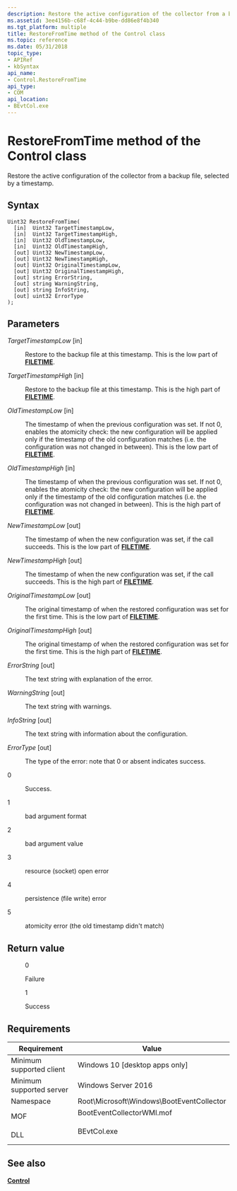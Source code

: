 ```yaml
---
description: Restore the active configuration of the collector from a backup file, selected by a timestamp.
ms.assetid: 3ee4156b-c68f-4c44-b9be-dd86e8f4b340
ms.tgt_platform: multiple
title: RestoreFromTime method of the Control class
ms.topic: reference
ms.date: 05/31/2018
topic_type: 
- APIRef
- kbSyntax
api_name: 
- Control.RestoreFromTime
api_type: 
- COM
api_location: 
- BEvtCol.exe
---
```


# RestoreFromTime method of the Control class

Restore the active configuration of the collector from a backup file, selected by a timestamp.

## Syntax


```mof
Uint32 RestoreFromTime(
  [in]  Uint32 TargetTimestampLow,
  [in]  Uint32 TargetTimestampHigh,
  [in]  Uint32 OldTimestampLow,
  [in]  Uint32 OldTimestampHigh,
  [out] Uint32 NewTimestampLow,
  [out] Uint32 NewTimestampHigh,
  [out] Uint32 OriginalTimestampLow,
  [out] Uint32 OriginalTimestampHigh,
  [out] string ErrorString,
  [out] string WarningString,
  [out] string InfoString,
  [out] uint32 ErrorType
);
```



## Parameters

<dl> <dt>

*TargetTimestampLow* \[in\]
</dt> <dd>

Restore to the backup file at this timestamp. This is the low part of [**FILETIME**](/windows/desktop/api/minwinbase/ns-minwinbase-filetime).

</dd> <dt>

*TargetTimestampHigh* \[in\]
</dt> <dd>

Restore to the backup file at this timestamp. This is the high part of [**FILETIME**](/windows/desktop/api/minwinbase/ns-minwinbase-filetime).

</dd> <dt>

*OldTimestampLow* \[in\]
</dt> <dd>

The timestamp of when the previous configuration was set. If not 0, enables the atomicity check: the new configuration will be applied only if the timestamp of the old configuration matches (i.e. the configuration was not changed in between). This is the low part of [**FILETIME**](/windows/desktop/api/minwinbase/ns-minwinbase-filetime).

</dd> <dt>

*OldTimestampHigh* \[in\]
</dt> <dd>

The timestamp of when the previous configuration was set. If not 0, enables the atomicity check: the new configuration will be applied only if the timestamp of the old configuration matches (i.e. the configuration was not changed in between). This is the high part of [**FILETIME**](/windows/desktop/api/minwinbase/ns-minwinbase-filetime).

</dd> <dt>

*NewTimestampLow* \[out\]
</dt> <dd>

The timestamp of when the new configuration was set, if the call succeeds. This is the low part of [**FILETIME**](/windows/desktop/api/minwinbase/ns-minwinbase-filetime).

</dd> <dt>

*NewTimestampHigh* \[out\]
</dt> <dd>

The timestamp of when the new configuration was set, if the call succeeds. This is the high part of [**FILETIME**](/windows/desktop/api/minwinbase/ns-minwinbase-filetime).

</dd> <dt>

*OriginalTimestampLow* \[out\]
</dt> <dd>

The original timestamp of when the restored configuration was set for the first time. This is the low part of [**FILETIME**](/windows/desktop/api/minwinbase/ns-minwinbase-filetime).

</dd> <dt>

*OriginalTimestampHigh* \[out\]
</dt> <dd>

The original timestamp of when the restored configuration was set for the first time. This is the high part of [**FILETIME**](/windows/desktop/api/minwinbase/ns-minwinbase-filetime).

</dd> <dt>

*ErrorString* \[out\]
</dt> <dd>

The text string with explanation of the error.

</dd> <dt>

*WarningString* \[out\]
</dt> <dd>

The text string with warnings.

</dd> <dt>

*InfoString* \[out\]
</dt> <dd>

The text string with information about the configuration.

</dd> <dt>

*ErrorType* \[out\]
</dt> <dd>

The type of the error: note that 0 or absent indicates success.

<dt>

0
</dt> <dd>

Success.

</dd> <dt>

1
</dt> <dd>

bad argument format

</dd> <dt>

2
</dt> <dd>

bad argument value

</dd> <dt>

3
</dt> <dd>

resource (socket) open error

</dd> <dt>

4
</dt> <dd>

persistence (file write) error

</dd> <dt>

5
</dt> <dd>

atomicity error (the old timestamp didn't match)

</dd> </dl> </dd> </dl>

## Return value

<dl> <dt>


</dt> <dd>

0

Failure

</dd> <dt>


</dt> <dd>

1

Success

</dd> </dl>

## Requirements



| Requirement | Value |
|-------------------------------------|------------------------------------------------------------------------------------------------------|
| Minimum supported client<br/> | Windows 10 \[desktop apps only\]<br/>                                                          |
| Minimum supported server<br/> | Windows Server 2016<br/>                                                                       |
| Namespace<br/>                | Root\\Microsoft\\Windows\\BootEventCollector<br/>                                              |
| MOF<br/>                      | <dl> <dt>BootEventCollectorWMI.mof</dt> </dl> |
| DLL<br/>                      | <dl> <dt>BEvtCol.exe</dt> </dl>               |



## See also

<dl> <dt>

[**Control**](control.md)
</dt> </dl>

 

